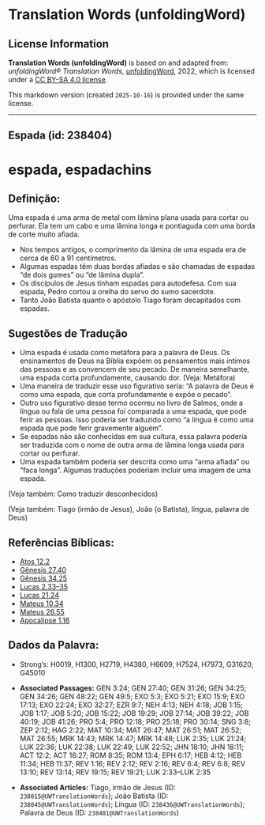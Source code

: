 # Translation Words (unfoldingWord)

## License Information

**Translation Words (unfoldingWord)** is based on and adapted from: _unfoldingWord® Translation Words_, [unfoldingWord](https://unfoldingword.org/utw), 2022, which is licensed under a [CC BY-SA 4.0 license](https://creativecommons.org/licenses/by-sa/4.0/legalcode.en).

This markdown version (created `2025-10-16`) is provided under the same license.



--------------------------------

## Espada (id: 238404)

espada, espadachins
===================

Definição:
----------

Uma espada é uma arma de metal com lâmina plana usada para cortar ou perfurar. Ela tem um cabo e uma lâmina longa e pontiaguda com uma borda de corte muito afiada.

* Nos tempos antigos, o comprimento da lâmina de uma espada era de cerca de 60 a 91 centímetros.
* Algumas espadas têm duas bordas afiadas e são chamadas de espadas “de dois gumes” ou “de lâmina dupla”.
* Os discípulos de Jesus tinham espadas para autodefesa. Com sua espada, Pedro cortou a orelha do servo do sumo sacerdote.
* Tanto João Batista quanto o apóstolo Tiago foram decapitados com espadas.

Sugestões de Tradução
---------------------

* Uma espada é usada como metáfora para a palavra de Deus. Os ensinamentos de Deus na Bíblia expõem os pensamentos mais íntimos das pessoas e as convencem de seu pecado. De maneira semelhante, uma espada corta profundamente, causando dor. (Veja: Metáfora)
* Uma maneira de traduzir esse uso figurativo seria: “A palavra de Deus é como uma espada, que corta profundamente e expõe o pecado”.
* Outro uso figurativo desse termo ocorreu no livro de Salmos, onde a língua ou fala de uma pessoa foi comparada a uma espada, que pode ferir as pessoas. Isso poderia ser traduzido como “a língua é como uma espada que pode ferir gravemente alguém”.
* Se espadas não são conhecidas em sua cultura, essa palavra poderia ser traduzida com o nome de outra arma de lâmina longa usada para cortar ou perfurar.
* Uma espada também poderia ser descrita como uma “arma afiada” ou “faca longa”. Algumas traduções poderiam incluir uma imagem de uma espada.

(Veja também: Como traduzir desconhecidos)

(Veja também: Tiago (irmão de Jesus), João (o Batista), língua, palavra de Deus)

Referências Bíblicas:
---------------------

* [Atos 12\.2](https://ref.ly/Acts12:2)
* [Gênesis 27\.40](https://ref.ly/Gen27:40)
* [Gênesis 34\.25](https://ref.ly/Gen34:25)
* [Lucas 2\.33–35](https://ref.ly/Luke2:33-Luke2:35)
* [Lucas 21\.24](https://ref.ly/Luke21:24)
* [Mateus 10\.34](https://ref.ly/Matt10:34)
* [Mateus 26\.55](https://ref.ly/Matt26:55)
* [Apocalipse 1\.16](https://ref.ly/Rev1:16)

Dados da Palavra:
-----------------

* Strong’s: H0019, H1300, H2719, H4380, H6609, H7524, H7973, G31620, G45010

* **Associated Passages:** GEN 3:24; GEN 27:40; GEN 31:26; GEN 34:25; GEN 34:26; GEN 48:22; GEN 49:5; EXO 5:3; EXO 5:21; EXO 15:9; EXO 17:13; EXO 22:24; EXO 32:27; EZR 9:7; NEH 4:13; NEH 4:18; JOB 1:15; JOB 1:17; JOB 5:20; JOB 15:22; JOB 19:29; JOB 27:14; JOB 39:22; JOB 40:19; JOB 41:26; PRO 5:4; PRO 12:18; PRO 25:18; PRO 30:14; SNG 3:8; ZEP 2:12; HAG 2:22; MAT 10:34; MAT 26:47; MAT 26:51; MAT 26:52; MAT 26:55; MRK 14:43; MRK 14:47; MRK 14:48; LUK 2:35; LUK 21:24; LUK 22:36; LUK 22:38; LUK 22:49; LUK 22:52; JHN 18:10; JHN 18:11; ACT 12:2; ACT 16:27; ROM 8:35; ROM 13:4; EPH 6:17; HEB 4:12; HEB 11:34; HEB 11:37; REV 1:16; REV 2:12; REV 2:16; REV 6:4; REV 6:8; REV 13:10; REV 13:14; REV 19:15; REV 19:21; LUK 2:33–LUK 2:35
* **Associated Articles:** Tiago, irmão de Jesus (ID: `238015@UWTranslationWords`); João Batista (ID: `238045@UWTranslationWords`); Língua (ID: `238436@UWTranslationWords`); Palavra de Deus (ID: `238481@UWTranslationWords`)

